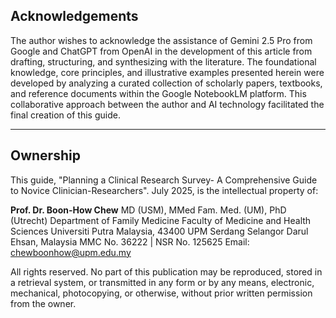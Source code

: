 ## Acknowledgements

The author wishes to acknowledge the assistance of Gemini 2.5 Pro from Google and ChatGPT from OpenAI in the development of this article from drafting, structuring, and synthesizing with the literature. The foundational knowledge, core principles, and illustrative examples presented herein were developed by analyzing a curated collection of scholarly papers, textbooks, and reference documents within the Google NotebookLM platform. This collaborative approach between the author and AI technology facilitated the final creation of this guide.

---

## Ownership

This guide, "Planning a Clinical Research Survey- A Comprehensive Guide to Novice Clinician-Researchers". July 2025, is the intellectual property of:

**Prof. Dr. Boon-How Chew**
MD (USM), MMed Fam. Med. (UM), PhD (Utrecht)
Department of Family Medicine
Faculty of Medicine and Health Sciences
Universiti Putra Malaysia, 43400 UPM Serdang
Selangor Darul Ehsan, Malaysia
MMC No. 36222 | NSR No. 125625
Email: chewboonhow@upm.edu.my 

All rights reserved. No part of this publication may be reproduced, stored in a retrieval system, or transmitted in any form or by any means, electronic, mechanical, photocopying, or otherwise, without prior written permission from the owner.

